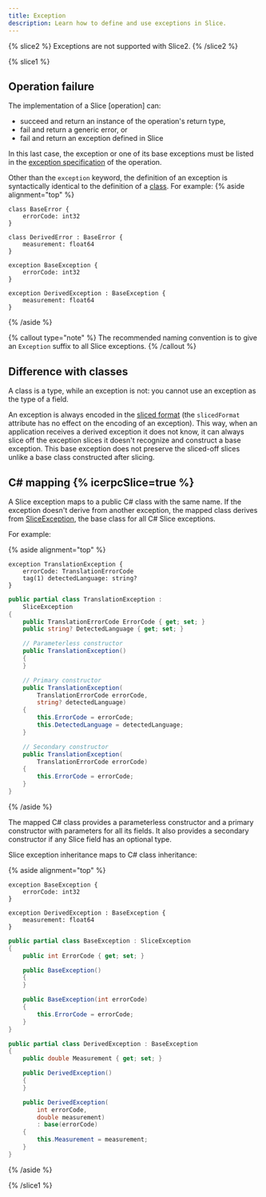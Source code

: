 ```yaml
---
title: Exception
description: Learn how to define and use exceptions in Slice.
---
```


{% slice2 %}
Exceptions are not supported with Slice2.
{% /slice2 %}

{% slice1 %}

## Operation failure

The implementation of a Slice [operation] can:

- succeed and return an instance of the operation's return type,
- fail and return a generic error, or
- fail and return an exception defined in Slice

In this last case, the exception or one of its base exceptions must be listed in the
[exception specification][exception-specification] of the operation.

Other than the `exception` keyword, the definition of an exception is syntactically identical to the definition of
a [class](class-types). For example:
{% aside alignment="top" %}

```slice
class BaseError {
    errorCode: int32
}

class DerivedError : BaseError {
    measurement: float64
}
```

```slice
exception BaseException {
    errorCode: int32
}

exception DerivedException : BaseException {
    measurement: float64
}
```

{% /aside %}

{% callout type="note" %}
The recommended naming convention is to give an `Exception` suffix to all Slice exceptions.
{% /callout %}

## Difference with classes

A class is a type, while an exception is not: you cannot use an exception as the type of a field.

An exception is always encoded in the [sliced format][sliced-format] (the `slicedFormat` attribute has no effect on
the encoding of an exception). This way, when an application receives a derived exception it does not know, it can
always slice off the exception slices it doesn't recognize and construct a base exception. This base exception does not
preserve the sliced-off slices unlike a base class constructed after slicing.

## C# mapping {% icerpcSlice=true %}

A Slice exception maps to a public C# class with the same name. If the exception doesn't derive from another exception,
the mapped class derives from [SliceException], the base class for all C# Slice exceptions.

For example:

{% aside alignment="top" %}

```slice
exception TranslationException {
    errorCode: TranslationErrorCode
    tag(1) detectedLanguage: string?
}
```

```csharp
public partial class TranslationException :
    SliceException
{
    public TranslationErrorCode ErrorCode { get; set; }
    public string? DetectedLanguage { get; set; }

    // Parameterless constructor
    public TranslationException()
    {
    }

    // Primary constructor
    public TranslationException(
        TranslationErrorCode errorCode,
        string? detectedLanguage)
    {
        this.ErrorCode = errorCode;
        this.DetectedLanguage = detectedLanguage;
    }

    // Secondary constructor
    public TranslationException(
        TranslationErrorCode errorCode)
    {
        this.ErrorCode = errorCode;
    }
}
```

{% /aside %}

The mapped C# class provides a parameterless constructor and a primary constructor with parameters for all its fields.
It also provides a secondary constructor if any Slice field has an optional type.

Slice exception inheritance maps to C# class inheritance:

{% aside alignment="top" %}

```slice
exception BaseException {
    errorCode: int32
}

exception DerivedException : BaseException {
    measurement: float64
}
```

```csharp
public partial class BaseException : SliceException
{
    public int ErrorCode { get; set; }

    public BaseException()
    {
    }

    public BaseException(int errorCode)
    {
        this.ErrorCode = errorCode;
    }
}

public partial class DerivedException : BaseException
{
    public double Measurement { get; set; }

    public DerivedException()
    {
    }

    public DerivedException(
        int errorCode,
        double measurement)
        : base(errorCode)
    {
        this.Measurement = measurement;
    }
}
```

{% /aside %}

[exception-specification]: operation#exception-specification
[sliced-format]: class-types#slicing

[SliceException]: csharp:ZeroC.Slice.SliceException

{% /slice1 %}
